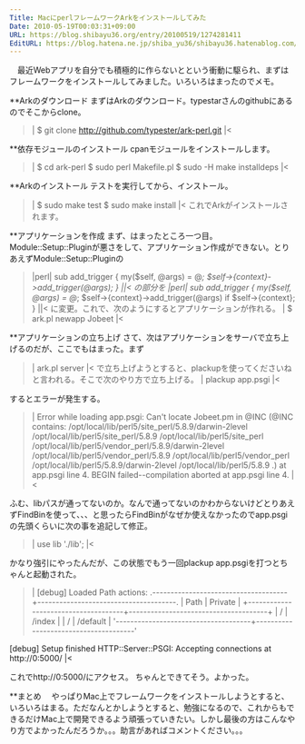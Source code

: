 ```yaml
---
Title: MacにperlフレームワークArkをインストールしてみた
Date: 2010-05-19T00:03:31+09:00
URL: https://blog.shibayu36.org/entry/20100519/1274281411
EditURL: https://blog.hatena.ne.jp/shiba_yu36/shibayu36.hatenablog.com/atom/entry/12704591929888039209
---
```


　最近Webアプリを自分でも積極的に作らないとという衝動に駆られ、まずはフレームワークをインストールしてみました。いろいろはまったのでメモ。

**Arkのダウンロード
まずはArkのダウンロード。typestarさんのgithubにあるのでそこからclone。
>|
$ git clone http://github.com/typester/ark-perl.git
|<

**依存モジュールのインストール
cpanモジュールをインストールします。
>|
$ cd ark-perl
$ sudo perl Makefile.pl
$ sudo -H make installdeps
|<

**Arkのインストール
テストを実行してから、インストール。
>|
$ sudo make test
$ sudo make install
|<
これでArkがインストールされます。

**アプリケーションを作成
まず、はまったところ一つ目。Module::Setup::Pluginが悪さをして、アプリケーション作成ができない。とりあえずModule::Setup::Pluginの
>|perl|
sub add_trigger {
    my($self, @args) = @_;
    $self->{context}->add_trigger(@args);
}
||<
の部分を
>|perl|
sub add_trigger {
    my($self, @args) = @_;
    $self->{context}->add_trigger(@args) if $self->{context};
}
||<
に変更。これで、次のようにするとアプリケーションが作れる。
>|
$ ark.pl newapp Jobeet
|<

**アプリケーションの立ち上げ
さて、次はアプリケーションをサーバで立ち上げるのだが、ここでもはまった。まず
>|
ark.pl server
|<
で立ち上げようとすると、plackupを使ってくださいねと言われる。そこで次のやり方で立ち上げる。
>|
plackup app.psgi
|<

するとエラーが発生する。
>|
Error while loading app.psgi: Can't locate Jobeet.pm in @INC (@INC contains: /opt/local/lib/perl5/site_perl/5.8.9/darwin-2level /opt/local/lib/perl5/site_perl/5.8.9 /opt/local/lib/perl5/site_perl /opt/local/lib/perl5/vendor_perl/5.8.9/darwin-2level /opt/local/lib/perl5/vendor_perl/5.8.9 /opt/local/lib/perl5/vendor_perl /opt/local/lib/perl5/5.8.9/darwin-2level /opt/local/lib/perl5/5.8.9 .) at app.psgi line 4.
BEGIN failed--compilation aborted at app.psgi line 4.
|<

ふむ、libパスが通ってないのか。なんで通ってないのかわからないけどとりあえずFindBinを使って、、、と思ったらFindBinがなぜか使えなかったのでapp.psgiの先頭くらいに次の事を追記して修正。
>|
use lib './lib';
|<

かなり強引にやったんだが、この状態でもう一回plackup app.psgiを打つとちゃんと起動された。
>|
[debug] Loaded Path actions:
.-------------------------------------+--------------------------------------.
| Path                                | Private                              |
+-------------------------------------+--------------------------------------+
| /                                   | /index                               |
| /                                   | /default                             |
'-------------------------------------+--------------------------------------'

[debug] Setup finished
HTTP::Server::PSGI: Accepting connections at http://0:5000/
|<

これでhttp://0:5000/にアクセス。
ちゃんとできてそう。よかった。

**まとめ
　やっぱりMac上でフレームワークをインストールしようとすると、いろいろはまる。ただなんとかしようとすると、勉強になるので、これからもできるだけMac上で開発できるよう頑張っていきたい。しかし最後の方はこんなやり方でよかったんだろうか。。。助言があればコメントください。。。
